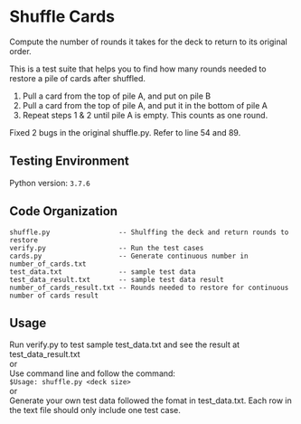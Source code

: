 # Shuffle Cards
Compute the number of rounds it takes for the deck to return to its original order.

This is a test suite that helps you to find how many rounds needed to restore a pile of cards after shuffled.

1. Pull a card from the top of pile A, and put on pile B
2. Pull a card from the top of pile A, and put it in the bottom of pile A
3. Repeat steps 1 & 2 until pile A is empty.
This counts as one round.

Fixed 2 bugs in the original shuffle.py.
Refer to line 54 and 89.

## Testing Environment
Python version: `3.7.6`

## Code Organization  
```
shuffle.py                 -- Shulffing the deck and return rounds to restore  
verify.py                  -- Run the test cases  
cards.py                   -- Generate continuous number in number_of_cards.txt  
test_data.txt              -- sample test data  
test_data_result.txt       -- sample test data result  
number_of_cards_result.txt -- Rounds needed to restore for continuous number of cards result  
```

## Usage
Run verify.py to test sample test_data.txt and see the result at test_data_result.txt  
or  
Use command line and follow the command:  
	```$Usage: shuffle.py <deck size>```  
or  
Generate your own test data followed the fomat in test_data.txt.
Each row in the text file should only include one test case.
